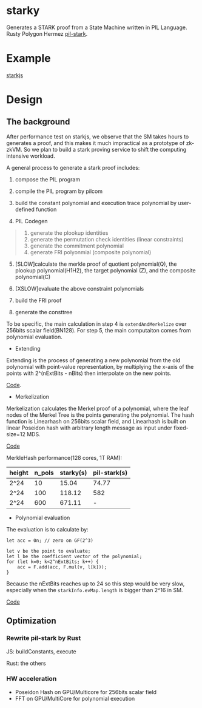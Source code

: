# starky

Generates a STARK proof from a State Machine written in PIL Language. Rusty Polygon Hermez [pil-stark](https://github.com/0xPolygonHermez/pil-stark).

# Example

[starkjs](../starkjs)


# Design

## The background
After performance test on starkjs, we observe that the SM takes hours to generates a proof, and this makes it much impractical as a prototype of zk-zkVM.
So we plan to build a stark proving service to shift the computing intensive workload.

A general process to generate a stark proof includes:

1. compose the PIL program

2. compile the PIL program by pilcom

3. build the constant polynomial and execution trace polynomial by user-defined function

4. PIL Codegen
> 1. generate the plookup identities
> 2. generate the permutation check identities (linear constraints)
> 3. generate the commitment polynomial
> 4. generate FRI polyonmial (composite polynomial)

5. [SLOW]calculate the merkle proof of quotient polynomial(Q), the plookup polynomial(H1H2), the target polynomial (Z), and the composite polynomial(C)

6. [XSLOW]evaluate the above constraint polynomials

7. build the FRI proof

8. generate the consttree

To be specific, the main calculation in step 4 is `extendAndMerkelize` over 256bits scalar field(BN128). For step 5, the main computaiton comes from polynomial evaluation.


* Extending

Extending is the process of generating a new polynomial from the old polynomial with point-value representation, by multiplying the x-axis of the points with 2^(nExtBits - nBits) then interpolate on the new points.

[Code](../starkjs/src/fft_p.js#L212).

* Merkelization

Merkelization calculates the Merkel proof of a polynomial, where the leaf nodes of the Merkel Tree is the points generating the polynomial. The hash function is Linearhash on 256bits scalar field, and Linearhash is built on linear Poseidon hash with arbitrary length message as input under fixed-size=12 MDS.

[Code](../starkjs/src/merklehash_bn128_p.js#L47)

MerkleHash performance(128 cores, 1T RAM):

|height|n_pols| starky(s)|pil-stark(s)|
|---|---|---|---|
|2^24|10|15.04| 74.77|
|2^24|100| 118.12| 582 |
|2^24|600| 671.11| -|

* Polynomial evaluation

The evaluation is to calculate by:

```
let acc = 0n; // zero on GF(2^3)

let v be the point to evaluate;
let l be the coefficient vector of the polynomial;
for (let k=0; k<2^nExtBits; k++) {
    acc = F.add(acc, F.mul(v, l[k]));
}
```

Because the nExtBits reaches up to 24 so this step would be very slow, especially when the `starkInfo.evMap.length` is bigger than 2^16 in SM.

[Code](https://github.com/0xPolygonHermez/pil-stark/blob/main/src/stark_gen.js#L245)

## Optimization

### Rewrite pil-stark by Rust

JS: buildConstants, execute

Rust: the others

### HW acceleration
* Poseidon Hash on GPU/Multicore for 256bits scalar field
* FFT on GPU/MultiCore for polynomial execution
